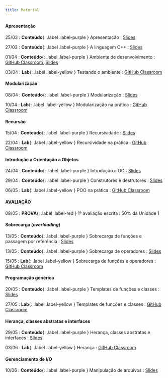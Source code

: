 ```yaml
---
title: Material
---
```


#### Apresentação

25/03
: **Conteúdo**{: .label .label-purple } Apresentação
  : [Slides](https://docs.google.com/presentation/d/15KGFciPQIUf8zmuh-PlVWQGPyZSa5s25dEWf_Q0rlis/edit?usp=sharing)

27/03
: **Conteúdo**{: .label .label-purple } A linguagem C++
  : [Slides](https://docs.google.com/presentation/d/1wsUXNgEvqIECsu3gkETOXXxC70FE8JdApxKvN7pwN7w/edit?usp=sharing)

01/04
: **Conteúdo**{: .label .label-purple } Ambiente de desenvolvimento
  : [GitHub Classroom](https://classroom.github.com/a/XXP2_OiN), [Slides](https://docs.google.com/presentation/d/1hZyD01rh3-4x38rT4VYS_LGsBj00Qk4viGSLplPWBDM/edit?usp=sharing)

03/04
: **Lab**{: .label .label-yellow } Testando o ambiente
  : [GitHub Classroom](https://classroom.github.com/a/pCmX-hNl)


#### Modularização

08/04
: **Conteúdo**{: .label .label-purple } Modularização
  : [Slides](https://docs.google.com/presentation/d/1PpytQhnOpLg9RgF_VOczadh3Nv-aNbgphAUQsRvXQh4/edit?usp=sharing)

10/04
: **Lab**{: .label .label-yellow } Modularização na prática
  : [GitHub Classroom](https://classroom.github.com/a/l2e_srb2)

#### Recursão

15/04
: **Conteúdo**{: .label .label-purple } Recursividade
  : [Slides](https://docs.google.com/presentation/d/1kASN3lm4jTXG1SgEGN3106ePkTRK8r5PNAHqdJxKvOc/edit?usp=sharing)

22/04
: **Lab**{: .label .label-yellow } Recursividade na prática
  : [GitHub Classroom](https://classroom.github.com/a/vu5voIG0)



#### Introdução a Orientação a Objetos

24/04
: **Conteúdo**{: .label .label-purple } Introdução a OO
  : [Slides](https://docs.google.com/presentation/d/1ILdlam4enAcY11w-kxBdH61RlbrSeOdHDgGQD3Ep6MU/edit?usp=sharing)

29/04
: **Conteúdo**{: .label .label-purple } Construtores e destrutores
  : [Slides](https://docs.google.com/presentation/d/1lWNbmj7_Q8KpcFC5HHBLCx_AJJ46bEKSawwQsggimz0/edit?usp=sharing)

06/05
: **Lab**{: .label .label-yellow } POO na prática
  : [GitHub Classroom](https://classroom.github.com/a/dc9tBC7_)

#### AVALIAÇÃO

08/05
: **PROVA**{: .label .label-red } 1ª avaliação escrita
  : 50% da Unidade 1 



#### Sobrecarga (_overloading_)

13/05
: **Conteúdo**{: .label .label-purple } Sobrecarga de funções e passagem por referência
  : [Slides](https://docs.google.com/presentation/d/1XLk4YUiHR-tvuoPucY8lp90rgkfg-LJ8d1n45c5ye-0/edit?usp=sharing)

13/05
: **Conteúdo**{: .label .label-purple } Sobrecarga de operadores
  : [Slides](https://docs.google.com/presentation/d/1KQCkVJzztNhtP-FxodlAfxPpiytzy4vIA5PEdfsdiaw/edit?usp=sharing)

15/05
: **Lab**{: .label .label-yellow } Sobrecarga de funções e operadores
  : [GitHub Classroom](https://classroom.github.com/a/K2pKH6YN)




#### Programação genérica

20/05
: **Conteúdo**{: .label .label-purple } Templates de funções e classes
  : [Slides](https://docs.google.com/presentation/d/13tZi66WmY2bOXqSl3HVFhjRKwBkY0xRVdPj0G09eRmA/edit?usp=sharing)

27/05
: **Lab**{: .label .label-yellow } Templates de funções e classes
  : [GitHub Classroom](https://classroom.github.com/a/yY_X5NoI)



#### Herança, classes abstratas e interfaces

29/05
: **Conteúdo**{: .label .label-purple } Herança, classes abstratas e interfaces
  : [Slides](https://docs.google.com/presentation/d/1QKjOLrV1gpRclHNmPxllNHaRSlDZQxDlKghxACZuiM0/edit?usp=sharing)

03/06
: **Lab**{: .label .label-yellow } Herança
  : [GitHub Classroom](https://classroom.github.com/a/5E5a1wqQ)



#### Gerenciamento de I/O

10/06
: **Conteúdo**{: .label .label-purple } Manipulação de arquivos
  : [Slides](https://docs.google.com/presentation/d/1TFCwIdRswKJXx-pp9tEOwlDnrzq6GsF9C3Mxc-I52PY/edit?usp=sharing)

<!-- 

#### Tipos Abstratos de Dados

17/12
: **Conteúdo**{: .label .label-purple } TADs
  : [Slides](https://docs.google.com/presentation/d/11yDFVkqMgxA4LqN5_1g89tIePQKOg9GjOeCQ44f98Ds/edit?usp=sharing)

19/12
: **Conteúdo**{: .label .label-purple } Biblioteca STL
  : [Slides](https://docs.google.com/presentation/d/1qgdSdZ1IeT-RsrAr4-eSmdNVVez084ZA-x8V5BXsmZQ/edit?usp=sharing)

#### AVALIAÇÃO

19/12
: **PROJETO**{: .label .label-red } Projeto Unidade 2
  : [GitHub Classroom](https://classroom.github.com/a/i8jZEZX0)
  : 50% da Unidade 2

19/12
: **PROJETO**{: .label .label-red } Projeto final
  : [GitHub Classroom](https://classroom.github.com/a/TIlrQHKG)
  : 100% da Unidade 3

#### REPOSIÇÃO

30/01
: **REPOSIÇÃO**{: .label .label-red } Projeto Reposição
  : [GitHub Classroom](https://classroom.github.com/a/KQolk4SM) -->




